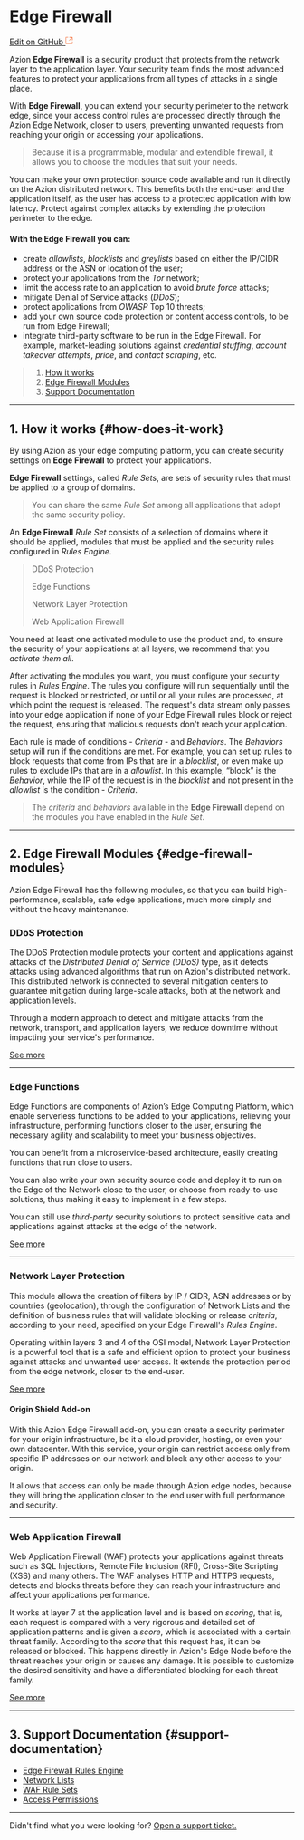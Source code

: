 # Edge **Firewall**

[Edit on GitHub <svg width="14" height="14" xmlns="http://www.w3.org/2000/svg"><g fill="none" stroke="#F3652B"><path d="M4.81.71H.672v11.43H12.1V8.001" stroke-width=".8"/><path d="M6.87.786h5.155V5.94M6.31 6.5L12.026.786"/></g></svg>](https://github.com/aziontech/docs_en/edit/master/edge-firewall/index.md)

Azion **Edge Firewall** is a security product that protects from the network layer to the application layer. Your security team finds the most advanced features to protect your applications from all types of attacks in a single place.

With **Edge Firewall**, you can extend your security perimeter to the network edge, since your access control rules are processed directly through the Azion Edge Network, closer to users, preventing unwanted requests from reaching your origin or accessing your applications.

> Because it is a programmable, modular and extendible firewall, it allows you to choose the modules that suit your needs.

You can make your own protection source code available and run it directly on the Azion distributed network. This benefits both the end-user and the application itself, as the user has access to a protected application with low latency. Protect against complex attacks by extending the protection perimeter to the edge. 

#### With the Edge Firewall you can: 

- create *allowlists*, *blocklists* and *greylists* based on either the IP/CIDR address or the ASN or location of the user;
- protect your applications from the *Tor* network; 
- limit the access rate to an application to avoid *brute force* attacks;
- mitigate Denial of Service attacks (*DDoS*);
- protect applications from *OWASP* Top 10 threats;
- add your own source code protection or content access controls, to be run from Edge Firewall;
- integrate third-party software to be run in the Edge Firewall. For example, market-leading solutions against *credential stuffing*, *account takeover attempts*, *price*, and *contact scraping*, etc.

> 1. [How it works](#how-does-it-work)
> 2. [Edge Firewall Modules](#edge-firewall-modules)
> 3. [Support Documentation](#support-documents)

---

## 1. How it works {#how-does-it-work}

By using Azion as your edge computing platform, you can create security settings on **Edge Firewall** to protect your applications.

**Edge Firewall** settings, called *Rule Sets*, are sets of security rules that must be applied to a group of domains. 

> You can share the same *Rule Set* among all applications that adopt the same security policy.

An **Edge Firewall** *Rule Set* consists of a selection of domains where it should be applied, modules that must be applied and the security rules configured in *Rules Engine*.

> DDoS Protection
>
> Edge Functions
>
> Network Layer Protection
>
> Web Application Firewall

You need at least one activated module to use the product and, to ensure the security of your applications at all layers, we recommend that you *activate them all*.

After activating the modules you want, you must configure your security rules in *Rules Engine*. The rules you configure will run sequentially until the request is blocked or restricted, or until or all your rules are processed, at which point the request is released. The request's data stream only passes into your edge application if none of your Edge Firewall rules block or reject the request, ensuring that malicious requests don't reach your application.

Each rule is made of conditions - *Criteria* -  and *Behaviors*. The *Behaviors* setup will run if the conditions are met. For example, you can set up rules to block requests that come from IPs that are in a *blocklist*, or even make up rules to exclude IPs that are in a *allowlist*. In this example, “block” is the *Behavior*, while the IP of the request is in the *blocklist* and not present in the *allowlist* is the condition - *Criteria*.

> The *criteria* and *behaviors* available in the **Edge Firewall** depend on the modules you have enabled in the *Rule Set*.

---

## 2. Edge Firewall Modules {#edge-firewall-modules}

Azion Edge Firewall has the following modules, so that you can build high-performance, scalable, safe edge applications, much more simply and without the heavy maintenance.

### DDoS Protection

The DDoS Protection module protects your content and applications against attacks of the *Distributed Denial of Service (DDoS)* type, as it detects attacks using advanced algorithms that run on Azion's distributed network. This distributed network is connected to several mitigation centers to guarantee mitigation during large-scale attacks, both at the network and application levels. 

Through a modern approach to detect and mitigate attacks from the network, transport, and application layers, we reduce downtime without impacting your service's performance.

[See more](https://www.azion.com/en/documentation/products/ddos-protection/)

---

### Edge Functions

Edge Functions are components of Azion’s Edge Computing Platform, which enable serverless functions to be added to your applications, relieving your infrastructure, performing functions closer to the user, ensuring the necessary agility and scalability to meet your business objectives.

You can benefit from a microservice-based architecture, easily creating functions that run close to users.

You can also write your own security source code and deploy it to run on the Edge of the Network close to the user, or choose from ready-to-use solutions, thus making it easy to implement in a few steps.

You can still use *third-party* security solutions to protect sensitive data and applications against attacks at the edge of the network.

[See more](https://www.azion.com/en/documentation/products/edge-firewall/edge-functions-instances/)

---

### Network Layer Protection

This module allows the creation of filters by IP / CIDR, ASN addresses or by countries (geolocation), through the configuration of Network Lists and the definition of business rules that will validate blocking or release *criteria*, according to your need, specified on your Edge Firewall's *Rules Engine*.

Operating within layers 3 and 4 of the OSI model, Network Layer Protection is a powerful tool that is a safe and efficient option to protect your business against attacks and unwanted user access. It extends the protection period from the edge network, closer to the end-user.

[See more](https://www.azion.com/en/documentation/products/network-layer-protection/)

####  Origin Shield Add-on

With this Azion Edge Firewall add-on, you can create a security perimeter for your origin infrastructure, be it a cloud provider, hosting, or even your own datacenter. With this service, your origin can restrict access only from specific IP addresses on our network and block any other access to your origin.

It allows that access can only be made through Azion edge nodes, because they will bring the application closer to the end user with full performance and security.

---

### Web Application Firewall

Web Application Firewall (WAF) protects your applications against threats such as SQL Injections, Remote File Inclusion (RFI), Cross-Site Scripting (XSS) and many others. The WAF analyses HTTP and HTTPS requests, detects and blocks threats before they can reach your infrastructure and affect your applications performance.

It works at layer 7 at the application level and is based on *scoring*, that is, each request is compared with a very rigorous and detailed set of application patterns and is given a *score*, which is associated with a certain threat family. According to the *score* that this request has, it can be released or blocked. This happens directly in Azion's Edge Node before the threat reaches your origin or causes any damage. It is possible to customize the desired sensitivity and have a differentiated blocking for each threat family. 

[See more](https://www.azion.com/en/documentation/products/web-application-firewall/)

---

## 3. Support Documentation {#support-documentation}

- [Edge Firewall Rules Engine](https://www.azion.com/en/documentation/products/edge-firewall/rules-engine/)
- [Network Lists](https://www.azion.com/en/documentation/products/edge-firewall/network-lists/)
- [WAF Rule Sets](https://www.azion.com/en/documentation/products/edge-firewall/waf-rule-sets/)
- [Access Permissions](https://www.azion.com/en/documentation/products/edge-firewall/access-permissions/)

---

Didn't find what you were looking for? [Open a support ticket.](https://tickets.azion.com/)
